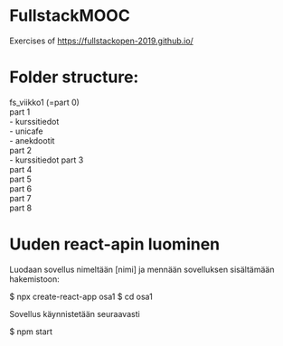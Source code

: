 # FullstackMOOC
Exercises of https://fullstackopen-2019.github.io/    

# Folder structure:    
fs_viikko1 (=part 0)    
part 1    
    - kurssitiedot    
    - unicafe     
    - anekdootit    
part 2    
    - kurssitiedot
part 3    
part 4    
part 5    
part 6    
part 7    
part 8    

# Uuden react-apin luominen 
Luodaan sovellus nimeltään [nimi] ja mennään sovelluksen 
sisältämään hakemistoon:

$ npx create-react-app osa1
$ cd osa1

Sovellus käynnistetään seuraavasti

$ npm start
